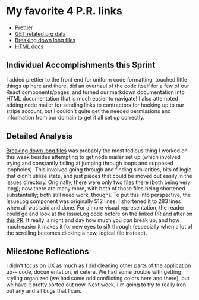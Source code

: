 # My favorite 4 P.R. links

- [Prettier](https://github.com/classroom-angel/labs11_prop_mngmt-FE/pull/105)
- [GET related org data](https://github.com/classroom-angel/labs11_prop_mngmt-BE/pull/76)
- [Breaking down long files](https://github.com/classroom-angel/labs11_prop_mngmt-FE/pull/144)
- [HTML docs](https://github.com/classroom-angel/labs11_prop_mngmt-BE/tree/html-docs)

## Individual Accomplishments this Sprint

I added prettier to the front end for uniform code formatting, touched little things up here and there, did an overhaul of the code itself for a few of our React components/pages, and turned our markdown documentation into HTML documentation that is much easier to navigate! I also attempted adding node mailer for sending links to contractors for hooking up to our stripe account, but I couldn't quite get the needed permissions and information from our domain to get it all set up correctly.

## Detailed Analysis

[Breaking down long files](https://github.com/classroom-angel/labs11_prop_mngmt-FE/pull/144) was probably the most tedious thing I worked on this week besides attempting to get node mailer set up (which involved trying and constantly failing at jumping through loops and supposed loopholes). This involved going through and finding similarities, bits of logic that didn't utilize state, and just pieces that could be moved out easily in the issues directory. Originally, there were only two files there (both being very long); now there are many more, with both of those files being shortened substantially; both still need work, though). To put this into perspective, the IssueLog component was originally 512 lines. I shortened it to 283 lines when all was said and done. For a more visual representation, the reader could go and look at the IssueLog code before on the linked PR and after on [this PR](https://github.com/classroom-angel/labs11_prop_mngmt-FE/pull/145). It really is night and day how much you _can_ break up, and how much easier it makes it for new eyes to sift through (especially when a lot of the scrolling becomes clicking a new, logical file instead).

## Milestone Reflections

I didn't focus on UX as much as I did cleaning other parts of the application up-- code, documentation, et cetera. We had some trouble with getting styling organized (we had some odd conflicting colors here and there), but we have it pretty sorted out now. Next week, I'm going to try to really iron out any and all bugs that I can.
